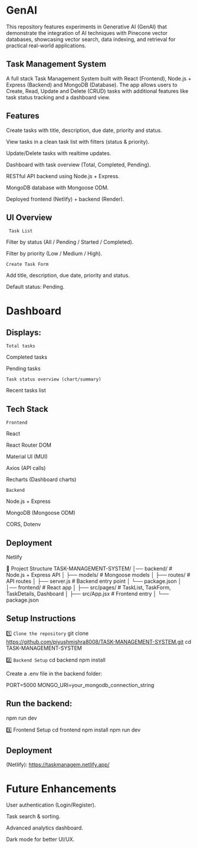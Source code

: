 # GenAI
This repository features experiments in Generative AI (GenAI) that demonstrate the integration of AI techniques with Pinecone vector databases, showcasing vector search, data indexing, and retrieval for practical real-world applications.




## Task Management System

A full stack Task Management System built with React (Frontend), Node.js + Express (Backend) and MongoDB (Database).
The app allows users to Create, Read, Update and Delete (CRUD) tasks with additional features like task status tracking and a dashboard view.

## Features

 Create tasks with title, description, due date, priority and status.

 View tasks in a clean task list with filters (status & priority).

 Update/Delete tasks with realtime updates.

 Dashboard with task overview (Total, Completed, Pending).

 RESTful API backend using Node.js + Express.

 MongoDB database with Mongoose ODM.

 Deployed frontend (Netlify) + backend (Render).

## UI Overview

``` Task List```

Filter by status (All / Pending / Started / Completed).

Filter by priority (Low / Medium / High).

```Create Task Form```

Add title, description, due date, priority and status.

Default status: Pending.

# Dashboard

## Displays:

```Total tasks```

Completed tasks

Pending tasks

```Task status overview (chart/summary)```

Recent tasks list

## Tech Stack

```Frontend```

React

React Router DOM

Material UI (MUI)

Axios (API calls)

Recharts (Dashboard charts)

```Backend```

Node.js + Express

MongoDB (Mongoose ODM)

CORS, Dotenv

## Deployment

Netlify



📂 Project Structure
TASK-MANAGEMENT-SYSTEM/
│── backend/         # Node.js + Express API
│   ├── models/      # Mongoose models
│   ├── routes/      # API routes
│   ├── server.js    # Backend entry point
│   └── package.json
│
│── frontend/        # React app
│   ├── src/pages/   # TaskList, TaskForm, TaskDetails, Dashboard
│   ├── src/App.jsx  # Frontend entry
│   └── package.json

## Setup Instructions
1️⃣ ```Clone the repository```
git clone https://github.com/piyushmishra8008/TASK-MANAGEMENT-SYSTEM.git
cd TASK-MANAGEMENT-SYSTEM

2️⃣ ```Backend Setup```
cd backend
npm install


Create a .env file in the backend folder:

PORT=5000
MONGO_URI=your_mongodb_connection_string


## Run the backend:

npm run dev

3️⃣ Frontend Setup
cd frontend
npm install
npm run dev

## Deployment

(Netlify): https://taskmanagem.netlify.app/


# Future Enhancements

 User authentication (Login/Register).

 Task search & sorting.

 Advanced analytics dashboard.

 Dark mode for better UI/UX.
